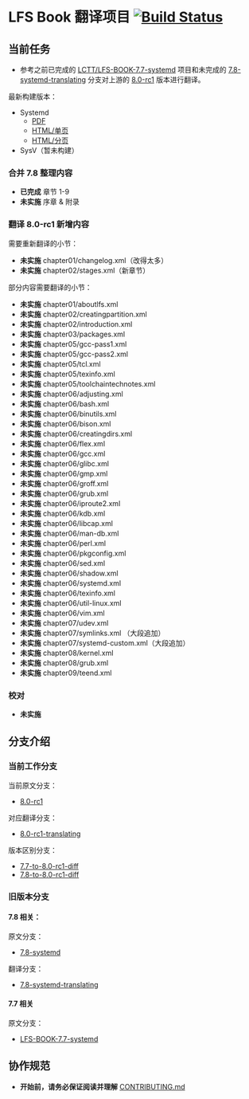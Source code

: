 # LFS Book 翻译项目 [![Build Status](https://travis-ci.org/LCTT/LFS-BOOK.svg?branch=8.0-rc1-translating)](https://travis-ci.org/LCTT/LFS-BOOK)

## 当前任务

* 参考之前已完成的 [LCTT/LFS-BOOK-7.7-systemd][1] 项目和未完成的 [7.8-systemd-translating][2] 分支对上游的 [8.0-rc1][3] 版本进行翻译。

最新构建版本：

* Systemd
  - [PDF][4]
  - [HTML/单页][5]
  - [HTML/分页][6]
* SysV（暂未构建）

### 合并 7.8 整理内容

* **已完成**   章节 1-9
* **未实施**   序章 & 附录

### 翻译 8.0-rc1 新增内容

需要重新翻译的小节：

* **未实施**   chapter01/changelog.xml（改得太多）
* **未实施**   chapter02/stages.xml（新章节）

部分内容需要翻译的小节：

* **未实施**   chapter01/aboutlfs.xml
* **未实施**   chapter02/creatingpartition.xml
* **未实施**   chapter02/introduction.xml
* **未实施**   chapter03/packages.xml
* **未实施**   chapter05/gcc-pass1.xml
* **未实施**   chapter05/gcc-pass2.xml
* **未实施**   chapter05/tcl.xml
* **未实施**   chapter05/texinfo.xml
* **未实施**   chapter05/toolchaintechnotes.xml
* **未实施**   chapter06/adjusting.xml
* **未实施**   chapter06/bash.xml
* **未实施**   chapter06/binutils.xml
* **未实施**   chapter06/bison.xml
* **未实施**   chapter06/creatingdirs.xml
* **未实施**   chapter06/flex.xml
* **未实施**   chapter06/gcc.xml
* **未实施**   chapter06/glibc.xml
* **未实施**   chapter06/gmp.xml
* **未实施**   chapter06/groff.xml
* **未实施**   chapter06/grub.xml
* **未实施**   chapter06/iproute2.xml
* **未实施**   chapter06/kdb.xml
* **未实施**   chapter06/libcap.xml
* **未实施**   chapter06/man-db.xml
* **未实施**   chapter06/perl.xml
* **未实施**   chapter06/pkgconfig.xml
* **未实施**   chapter06/sed.xml
* **未实施**   chapter06/shadow.xml
* **未实施**   chapter06/systemd.xml
* **未实施**   chapter06/texinfo.xml
* **未实施**   chapter06/util-linux.xml
* **未实施**   chapter06/vim.xml
* **未实施**   chapter07/udev.xml
* **未实施**   chapter07/symlinks.xml （大段追加）
* **未实施**   chapter07/systemd-custom.xml（大段追加）
* **未实施**   chapter08/kernel.xml
* **未实施**   chapter08/grub.xml
* **未实施**   chapter09/teend.xml

### 校对

* **未实施**

## 分支介绍

### 当前工作分支

当前原文分支：

* [8.0-rc1][3]

对应翻译分支：

* [8.0-rc1-translating][7]

版本区别分支：
* [7.7-to-8.0-rc1-diff][8]
* [7.8-to-8.0-rc1-diff][9]

### 旧版本分支

#### 7.8 相关：

原文分支：

* [7.8-systemd][10]

翻译分支：

* [7.8-systemd-translating][11]

#### 7.7 相关

原文分支：

* [LFS-BOOK-7.7-systemd][12]

## 协作规范

* **开始前，请务必保证阅读并理解** [CONTRIBUTING.md](CONTRIBUTING.md)

[1]: https://github.com/LCTT/LFS-BOOK-7.7-systemd
[2]: https://github.com/LCTT/LFS-BOOK/tree/7.8-systemd-translating
[3]: https://github.com/LCTT/LFS-BOOK/tree/8.0-rc1
[4]: https://lctt.github.io/LFS-BOOK/LFS-SYSD-BOOK.pdf
[5]: https://lctt.github.io/LFS-BOOK/LFS-SYSD-BOOK.html
[6]: https://lctt.github.io/LFS-BOOK/index.html
[7]: https://github.com/LCTT/LFS-BOOK/tree/8.0-rc1-translating
[8]: https://github.com/LCTT/LFS-BOOK/tree/7.7-to-8.0-rc1-diff
[9]: https://github.com/LCTT/LFS-BOOK/tree/7.8-to-8.0-rc1-diff
[10]: https://github.com/LCTT/LFS-BOOK/tree/7.8-systemd
[11]: https://github.com/LCTT/LFS-BOOK/tree/7.8-systemd-translating
[12]: https://github.com/LCTT/LFS-BOOK-7.7-systemd
